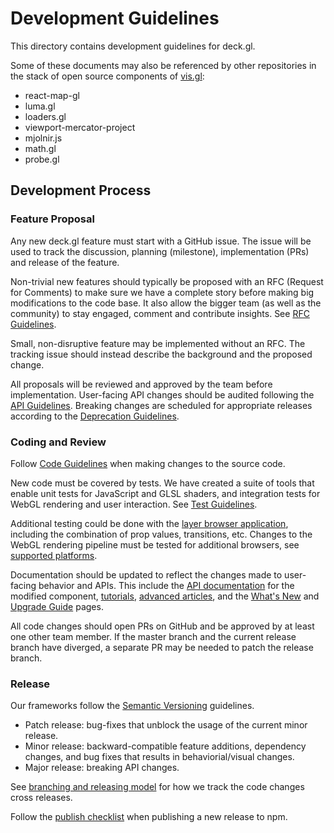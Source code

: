 # Development Guidelines

This directory contains development guidelines for deck.gl.

Some of these documents may also be referenced by other repositories in the stack of open source components of [vis.gl](http://vis.gl):
* react-map-gl
* luma.gl
* loaders.gl
* viewport-mercator-project
* mjolnir.js
* math.gl
* probe.gl


## Development Process

### Feature Proposal

Any new deck.gl feature must start with a GitHub issue. The issue will be used to track the discussion, planning (milestone), implementation (PRs) and release of the feature.

Non-trivial new features should typically be proposed with an RFC (Request for Comments) to make sure we have a complete story before making big modifications to the code base. It also allow the bigger team (as well as the community) to stay engaged, comment and contribute insights. See [RFC Guidelines](./rfc-guidelines.md).

Small, non-disruptive feature may be implemented without an RFC. The tracking issue should instead describe the background and the proposed change.

All proposals will be reviewed and approved by the team before implementation. User-facing API changes should be audited following the [API Guidelines](./deckgl-api-guidelines.md). 
Breaking changes are scheduled for appropriate releases according to the [Deprecation Guidelines](./deprecation-guidelines.md).


### Coding and Review

Follow [Code Guidelines](./code-guidelines.md) when making changes to the source code.

New code must be covered by tests. We have created a suite of tools that enable unit tests for JavaScript and GLSL shaders, and integration tests for WebGL rendering and user interaction. See [Test Guidelines](./test-guidelines.md).

Additional testing could be done with the [layer browser application](/examples/layer-browser), including the combination of prop values, transitions, etc. Changes to the WebGL rendering pipeline must be tested for additional browsers, see [supported platforms](./platform-support.md).

Documentation should be updated to reflect the changes made to user-facing behavior and APIs. This include the [API documentation](/docs/api-reference) for the modified component, [tutorials](/docs/get-started), [advanced articles](/docs/developer-guide), and the [What's New](/docs/whats-new.md) and [Upgrade Guide](/docs/upgrade-guide) pages.

All code changes should open PRs on GitHub and be approved by at least one other team member. If the master branch and the current release branch have diverged, a separate PR may be needed to patch the release branch.


### Release

Our frameworks follow the [Semantic Versioning](https://semver.org/) guidelines.

* Patch release: bug-fixes that unblock the usage of the current minor release.
* Minor release: backward-compatible feature additions, dependency changes, and bug fixes that results in behaviorial/visual changes.
* Major release: breaking API changes.

See [branching and releasing model](./directory-structure.md) for how we track the code changes cross releases.

Follow the [publish checklist](./publish-checklist.md) when publishing a new release to npm.

